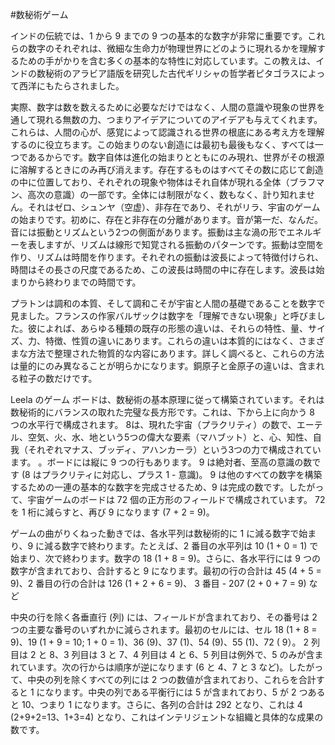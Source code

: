 #数秘術ゲーム

インドの伝統では、1 から 9 までの 9 つの基本的な数字が非常に重要です。これらの数字のそれぞれは、微細な生命力が物理世界にどのように現れるかを理解するための手がかりを含む多くの基本的な特性に対応しています。この教えは、インドの数秘術のアラビア語版を研究した古代ギリシャの哲学者ピタゴラスによって西洋にもたらされました。

実際、数字は数を数えるために必要なだけではなく、人間の意識や現象の世界を通して現れる無数の力、つまりアイデアについてのアイデアも与えてくれます。これらは、人間の心が、感覚によって認識される世界の根底にある考え方を理解するのに役立ちます。この始まりのない創造には最初も最後もなく、すべては一つであるからです。数字自体は進化の始まりとともにのみ現れ、世界がその根源に溶解するときにのみ再び消えます。存在するものはすべてその数に応じて創造の中に位置しており、それぞれの現象や物体はそれ自体が現れる全体（ブラフマン、高次の意識）の一部です。全体には制限がなく、数もなく、計り知れません。それはゼロ、シュンヤ（空虚）、非存在であり、それがリラ、宇宙のゲームの始まりです。初めに、存在と非存在の分離があります。音が第一だ、なんだ。音には振動とリズムという2つの側面があります。振動は主な渦の形でエネルギーを表しますが、リズムは線形で知覚される振動のパターンです。振動は空間を作り、リズムは時間を作ります。それぞれの振動は波長によって特徴付けられ、時間はその長さの尺度であるため、この波長は時間の中に存在します。波長は始まりから終わりまでの時間です。

プラトンは調和の本質、そして調和こそが宇宙と人間の基礎であることを数字で見ました。フランスの作家バルザックは数字を「理解できない現象」と呼びました。彼によれば、あらゆる種類の既存の形態の違いは、それらの特性、量、サイズ、力、特徴、性質の違いにあります。これらの違いは本質的にはなく、さまざまな方法で整理された物質的な内容にあります。詳しく調べると、これらの方法は量的にのみ異なることが明らかになります。銅原子と金原子の違いは、含まれる粒子の数だけです。

Leela のゲーム ボードは、数秘術の基本原理に従って構築されています。それは数秘術的にバランスの取れた完璧な長方形です。これは、下から上に向かう 8 つの水平行で構成されます。 8は、現れた宇宙（プラクリティ）の数で、エーテル、空気、火、水、地という5つの偉大な要素（マハブット）と、心、知性、自我（それぞれマナス、ブッディ、アハンカーラ）という3つの力で構成されています。 。ボードには縦に 9 つの行もあります。 9 は絶対者、至高の意識の数です (8 はプラクリティに対応し、プラス 1 - 意識)。 9 は他のすべての数字を構築するための一連の基本的な数字を完成させるため、9 は完成の数です。したがって、宇宙ゲームのボードは 72 個の正方形のフィールドで構成されています。 72 を 1 桁に減らすと、再び 9 になります (7 + 2 = 9)。

ゲームの曲がりくねった動きでは、各水平列は数秘術的に 1 に減る数字で始まり、9 に減る数字で終わります。たとえば、2 番目の水平列は 10 (1 + 0 = 1) で始まり、次で終わります。数字の 18 (1 + 8 = 9)。さらに、各水平行には 9 つの数字が含まれており、合計すると 9 になります。最初の行の合計は 45 (4 + 5 = 9)、2 番目の行の合計は 126 (1 + 2 + 6 = 9)、 3 番目 - 207 (2 + 0 + 7 = 9) など

中央の行を除く各垂直行 (列) には、フィールドが含まれており、その番号は 2 つの主要な番号のいずれかに減らされます。最初のセルには、セル 18 (1 + 8 = 9)、19 (1 + 9 = 10; 1 + 0 = 1)、36 (9)、37 (1)、54 (9)、55 (1)、72 ( 9）。 2 列目は 2 と 8、3 列目は 3 と 7、4 列目は 4 と 6、5 列目は例外で、5 のみが含まれています。次の行からは順序が逆になります (6 と 4、7 と 3 など)。したがって、中央の列を除くすべての列には 2 つの数値が含まれており、これらを合計すると 1 になります。中央の列である平衡行には 5 が含まれており、5 が 2 つあると 10、つまり 1 になります。さらに、各列の合計は 292 となり、これは 4 (2+9+2=13、1+3=4) となり、これはインテリジェントな組織と具体的な成果の数です。
